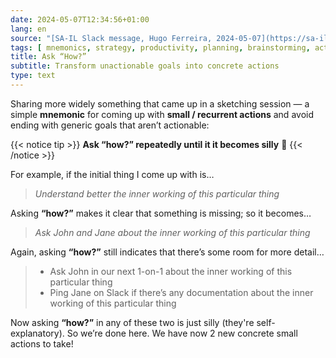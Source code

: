 ```yaml
---
date: 2024-05-07T12:34:56+01:00
lang: en
source: "[SA-IL Slack message, Hugo Ferreira, 2024-05-07](https://sa-il.slack.com/archives/CQ32FU1SR/p1715081640970719)"
tags: [ mnemonics, strategy, productivity, planning, brainstorming, actions, goals ] # sa-il
title: Ask “How?”
subtitle: Transform unactionable goals into concrete actions
type: text
---
```


Sharing more widely something that came up in a sketching session — a simple **mnemonic** for coming up with **small / recurrent actions** and avoid ending with generic goals that aren’t actionable:

{{< notice tip >}}
**Ask “how?” repeatedly until it it becomes silly** 🙂
{{< /notice >}}

For example, if the initial thing I come up with is…

> *Understand better the inner working of this particular thing*

Asking **“how?”** makes it clear that something is missing; so it becomes…

> *Ask John and Jane about the inner working of this particular thing*

Again, asking **“how?”** still indicates that there’s some room for more detail…

> * Ask John in our next 1-on-1 about the inner working of this particular thing
> * Ping Jane on Slack if there’s any documentation about the inner working of this particular thing

Now asking **“how?”** in any of these two is just silly (they're self-explanatory). So we’re done here. We have now 2 new concrete small actions to take!
